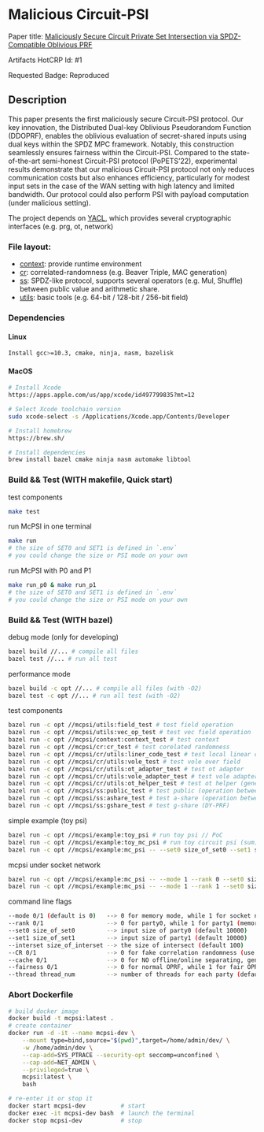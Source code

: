 # Malicious Circuit-PSI
Paper title: [Maliciously Secure Circuit Private Set Intersection via SPDZ-Compatible Oblivious PRF](https://eprint.iacr.org/2024/789)

Artifacts HotCRP Id: #1

Requested Badge: Reproduced

## Description
This paper presents the first maliciously secure Circuit-PSI protocol. Our key innovation, the Distributed Dual-key Oblivious Pseudorandom Function (DDOPRF), enables the oblivious evaluation of secret-shared inputs using dual keys within the SPDZ MPC framework. Notably, this construction seamlessly ensures fairness within the Circuit-PSI. Compared to the state-of-the-art semi-honest Circuit-PSI protocol (PoPETS’22), experimental results demonstrate that our malicious Circuit-PSI protocol not only reduces communication costs but also enhances efficiency, particularly for modest input sets in the case of the WAN setting with high latency and limited bandwidth. Our protocol could also perform PSI with payload computation (under malicious setting).

The project depends on [YACL](https://github.com/secretflow/yacl), which provides several cryptographic interfaces (e.g. prg, ot, network)

### File layout:
+ [context](mcpsi/context/): provide runtime environment
+ [cr](mcpsi/cr/): correlated-randomness (e.g. Beaver Triple, MAC generation) 
+ [ss](mcpsi/ss/): SPDZ-like protocol, supports several operators (e.g. Mul, Shuffle) between public value and arithmetic share.
+ [utils](mcpsi/utils/): basic tools (e.g. 64-bit / 128-bit / 256-bit field)

### Dependencies

#### Linux
```sh
Install gcc>=10.3, cmake, ninja, nasm, bazelisk
```

#### MacOS
```sh
# Install Xcode
https://apps.apple.com/us/app/xcode/id497799835?mt=12

# Select Xcode toolchain version
sudo xcode-select -s /Applications/Xcode.app/Contents/Developer

# Install homebrew
https://brew.sh/

# Install dependencies
brew install bazel cmake ninja nasm automake libtool
```

### Build && Test (WITH makefile, Quick start)
test components
``` sh
make test
```

run McPSI in one terminal
``` sh
make run
# the size of SET0 and SET1 is defined in `.env`
# you could change the size or PSI mode on your own
```

run McPSI with P0 and P1
``` sh
make run_p0 & make run_p1
# the size of SET0 and SET1 is defined in `.env`
# you could change the size or PSI mode on your own
```

### Build && Test (WITH bazel)

debug mode (only for developing)
```sh
bazel build //... # compile all files
bazel test //... # run all test
```

performance mode
```sh
bazel build -c opt //... # compile all files (with -O2)
bazel test -c opt //... # run all test (with -O2)
```

test components
```sh
bazel run -c opt //mcpsi/utils:field_test # test field operation 
bazel run -c opt //mcpsi/utils:vec_op_test # test vec field operation 
bazel run -c opt //mcpsi/context:context_test # test context 
bazel run -c opt //mcpsi/cr:cr_test # test corelated randomness
bazel run -c opt //mcpsi/cr/utils:liner_code_test # test local linear code over field
bazel run -c opt //mcpsi/cr/utils:vole_test # test vole over field
bazel run -c opt //mcpsi/cr/utils:ot_adapter_test # test ot adapter
bazel run -c opt //mcpsi/cr/utils:vole_adapter_test # test vole adapter
bazel run -c opt //mcpsi/cr/utils:ot_helper_test # test ot helper (generating Beaver Triple && Base Vole)
bazel run -c opt //mcpsi/ss:public_test # test public (operation between PP)
bazel run -c opt //mcpsi/ss:ashare_test # test a-share (operation between AA,AP,PA) 
bazel run -c opt //mcpsi/ss:gshare_test # test g-share (DY-PRF)
```

simple example (toy psi)
```sh
bazel run -c opt //mcpsi/example:toy_psi # run toy psi // PoC
bazel run -c opt //mcpsi/example:toy_mc_psi # run toy circuit psi (sum) // PoC
bazel run -c opt //mcpsi/example:mc_psi -- --set0 size_of_set0 --set1 size_of_set1 --interset size_of_interset --CR 0/1 --cache 0/1 --thread thread_num # run malicious circuit psi (CR=1 for real cr and CR=0 for fake cr)(cache=1 for pre-computing correlated-randomness and cache=0 for generating correlated-randomness when needed)
```

mcpsi under socket network
```sh
bazel run -c opt //mcpsi/example:mc_psi -- --mode 1 --rank 0 --set0 size_of_set0 --set1 size_of_set1 --interset size_of_interset --CR 0/1 --thread thread_num # run malicious circuit psi for party 0
bazel run -c opt //mcpsi/example:mc_psi -- --mode 1 --rank 1 --set0 size_of_set0 --set1 size_of_set1 --interset size_of_interset --CR 0/1  --thread thread_num # run malicious circuit psi for party 1
```

command line flags
```sh
--mode 0/1 (default is 0)   --> 0 for memory mode, while 1 for socket network 
--rank 0/1                  --> 0 for party0, while 1 for party1 (memory mode would ignore this flag)
--set0 size_of_set0         --> input size of party0 (default 10000)
--set1 size_of_set1         --> input size of party1 (default 10000)
--interset size_of_interset --> the size of intersect (default 100)
--CR 0/1                    --> 0 for fake correlation randomness (use PRG to simulate offline randomness), while 1 for true correlation randomness (use OT and VOLE to generate offline randomness)
--cache 0/1                 --> 0 for NO offline/online separating, generating CR when online is needed, while 1 for generating offline randomness before executing the online protocol.
--fairness 0/1              --> 0 for normal OPRF, while 1 for fair OPRF
--thread thread_num         --> number of threads for each party (default 1)
```

### Abort Dockerfile
```sh
# build docker image
docker build -t mcpsi:latest . 
# create container
docker run -d -it --name mcpsi-dev \
    --mount type=bind,source="$(pwd)",target=/home/admin/dev/ \
    -w /home/admin/dev \
    --cap-add=SYS_PTRACE --security-opt seccomp=unconfined \
    --cap-add=NET_ADMIN \
    --privileged=true \
    mcpsi:latest \
    bash

# re-enter it or stop it
docker start mcpsi-dev          # start 
docker exec -it mcpsi-dev bash  # launch the terminal
docker stop mcpsi-dev           # stop
```
